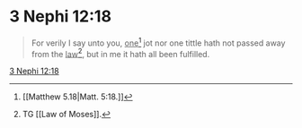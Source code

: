 # 3 Nephi 12:18

> For verily I say unto you, <u>one</u>[^a] jot nor one tittle hath not passed away from the <u>law</u>[^b], but in me it hath all been fulfilled.

[3 Nephi 12:18](https://www.churchofjesuschrist.org/study/scriptures/bofm/3-ne/12?lang=eng&id=p18#p18)


[^a]: [[Matthew 5.18|Matt. 5:18.]]
[^b]: TG [[Law of Moses]].
